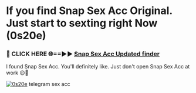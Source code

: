 # If you find Snap Sex Acc Original. Just start to sexting right Now (0s20e)

<h3>🔴 CLICK HERE 🌐==►► <a href="https://tinyurl.com/mtbk5fxa" rel="nofollow">Snap Sex Acc Updated finder</a></h3>

I found Snap Sex Acc. You'll definitely like. Just don't open Snap Sex Acc at work 😉💬

[![0s20e](https://i.imgur.com/Q8WKrnY.jpeg)](https://tinyurl.com/mtbk5fxa)
telegram sex acc